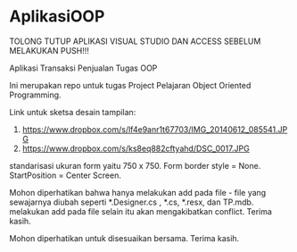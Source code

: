 AplikasiOOP
===========

TOLONG TUTUP APLIKASI VISUAL STUDIO DAN ACCESS SEBELUM MELAKUKAN PUSH!!!

Aplikasi Transaksi Penjualan Tugas OOP

Ini merupakan repo untuk tugas Project Pelajaran Object Oriented Programming.

Link untuk sketsa desain tampilan:

1. https://www.dropbox.com/s/lf4e9anr1t67703/IMG_20140612_085541.JPG
2. https://www.dropbox.com/s/ks8eq882cftyahd/DSC_0017.JPG

standarisasi ukuran form yaitu 750 x 750. Form border style = None. StartPosition = Center Screen.

Mohon diperhatikan bahwa hanya melakukan add pada file - file yang sewajarnya diubah seperti *.Designer.cs , *.cs, *.resx, dan TP.mdb.
melakukan add pada file selain itu akan mengakibatkan conflict.
Terima kasih.

Mohon diperhatikan untuk disesuaikan bersama.
Terima kasih.
